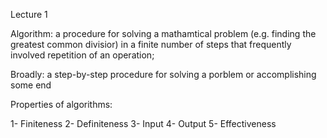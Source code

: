 Lecture 1 

Algorithm: a procedure for solving a mathamtical problem (e.g. finding the greatest common divisior) in a finite number of steps that frequently involved repetition of an operation; 

Broadly: a step-by-step procedure for solving a porblem or accomplishing some end 

Properties of algorithms: 

1- Finiteness 
2- Definiteness 
3- Input 
4- Output 
5- Effectiveness 